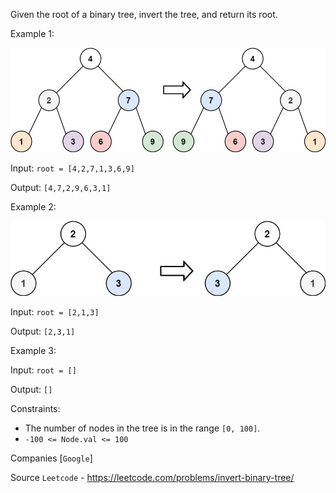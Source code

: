Given the root of a binary tree, invert the tree, and return its root.

Example 1:

![example1](../../assets/images/226_invert_binary_tree_example_1.png)

Input: `root = [4,2,7,1,3,6,9]`

Output: `[4,7,2,9,6,3,1]`

Example 2:

![example2](../../assets/images/226_invert_binary_tree_example_2.png)

Input: `root = [2,1,3]`

Output: `[2,3,1]`

Example 3:

Input: `root = []`

Output: `[]`

Constraints:

- The number of nodes in the tree is in the range `[0, 100]`.
- `-100 <= Node.val <= 100`

Companies [`Google`]

Source `Leetcode` - https://leetcode.com/problems/invert-binary-tree/